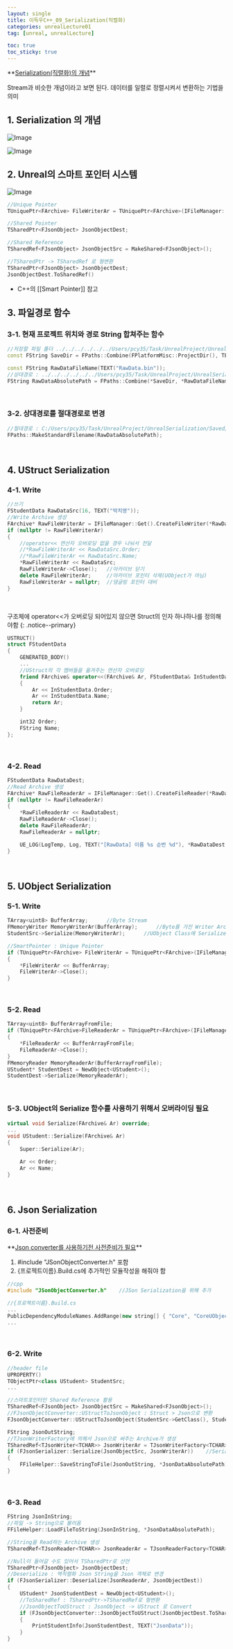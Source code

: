 ```yaml
---
layout: single
title: 이득우C++_09_Serialization(직렬화)
categories: unrealLecture01
tag: [unreal, unrealLecture]

toc: true
toc_sticky: true
---
```

<div class="notice--danger" markdown="1">
**<u>Serialization(직렬화)의 개념</u>** 

Stream과 비슷한 개념이라고 보면 된다. 데이터를 일렬로 정렬시켜서 변환하는 기법을 의미
</div>

## 1. Serialization 의 개념
![Image](https://github.com/user-attachments/assets/21274809-2d59-403f-88f8-28b5c3484e92)

![Image](https://github.com/user-attachments/assets/bb96bd85-0ec6-45b7-8756-273b4ff87885)
   
   
## 2. Unreal의 스마트 포인터 시스템
![Image](https://github.com/user-attachments/assets/05adaf75-6722-423b-878c-60361bedf8a2)

```cpp
//Unique Pointer
TUniquePtr<FArchive> FileWriterAr = TUniquePtr<FArchive>(IFileManager::Get().CreateFileWriter(*ObjectDataAbsolutePath))

//Shared Pointer
TSharedPtr<FJsonObject> JsonObjectDest;

//Shared Reference
TSharedRef<FJsonObject> JsonObjectSrc = MakeShared<FJsonObject>();

//TSharedPtr -> TSharedRef 로 형변환
TSharedPtr<FJsonObject> JsonObjectDest;
JsonObjectDest.ToSharedRef()
```
* C++의 [[Smart Pointer]] 참고
   
   

## 3. 파일경로 함수
### 3-1. 현재 프로젝트 위치와 경로 String 합쳐주는 함수
```cpp
//저장할 파일 폴더 ../../../../../../Users/pcy35/Task/UnrealProject/UnrealSerialization/Saved
const FString SaveDir = FPaths::Combine(FPlatformMisc::ProjectDir(), TEXT("Saved"));

const FString RawDataFileName(TEXT("RawData.bin"));
//상대경로 : ../../../../../../Users/pcy35/Task/UnrealProject/UnrealSerialization/Saved/RawData.bin
FString RawDataAbsolutePath = FPaths::Combine(*SaveDir, *RawDataFileName);
```
   
### 3-2. 상대경로를 절대경로로 변경
```cpp
//절대경로 : C:/Users/pcy35/Task/UnrealProject/UnrealSerialization/Saved/RawData.bin
FPaths::MakeStandardFilename(RawDataAbsolutePath);
```
   
   
## 4. UStruct Serialization
### 4-1. Write
```cpp
//쓰기
FStudentData RawDataSrc(16, TEXT("박치영"));
//Write Archive 생성
FArchive* RawFileWriterAr = IFileManager::Get().CreateFileWriter(*RawDataAbsolutePath);
if (nullptr != RawFileWriterAr)
{
	//operator<< 연산자 오버로딩 없을 경우 나눠서 전달
	//*RawFileWriterAr << RawDataSrc.Order;
	//*RawFileWriterAr << RawDataSrc.Name;
	*RawFileWriterAr << RawDataSrc;
	RawFileWriterAr->Close();	//아카이브 닫기
	delete RawFileWriterAr;		//아카이브 포인터 삭제(UObject가 아님)
	RawFileWriterAr = nullptr;	//댕글링 포인터 대비
}
```
   

구조체에 operator<<가 오버로딩 되어있지 않으면 Struct의 인자 하나하나를 정의해야함
{: .notice--primary} 

```cpp
USTRUCT()
struct FStudentData
{
	GENERATED_BODY()
	...
	//UStruct의 각 멤버들을 옮겨주는 연산자 오버로딩
	friend FArchive& operator<<(FArchive& Ar, FStudentData& InStudentData)
	{
		Ar << InStudentData.Order;
		Ar << InStudentData.Name;
		return Ar;
	}

	int32 Order;
	FString Name;
};
```
   

### 4-2. Read
```cpp
FStudentData RawDataDest;
//Read Archive 생성
FArchive* RawFileReaderAr = IFileManager::Get().CreateFileReader(*RawDataAbsolutePath);
if (nullptr != RawFileReaderAr)
{
	*RawFileReaderAr << RawDataDest;
	RawFileReaderAr->Close();
	delete RawFileReaderAr;
	RawFileReaderAr = nullptr;

	UE_LOG(LogTemp, Log, TEXT("[RawData] 이름 %s 순번 %d"), *RawDataDest.Name, RawDataDest.Order);
}
```
   
   

## 5. UObject Serialization
### 5-1. Write
```cpp
TArray<uint8> BufferArray;		//Byte Stream
FMemoryWriter MemoryWriterAr(BufferArray);		//Byte를 가진 Writer Archive 생성
StudentSrc->Serialize(MemoryWriterAr);		//UObject Class에 Serialize Overriding 필요

//SmartPointer : Unique Pointer
if (TUniquePtr<FArchive> FileWriterAr = TUniquePtr<FArchive>(IFileManager::Get().CreateFileWriter(*ObjectDataAbsolutePath)))
{
	*FileWriterAr << BufferArray;
	FileWriterAr->Close();
}
``` 
   

### 5-2. Read
```cpp
TArray<uint8> BufferArrayFromFile;
if (TUniquePtr<FArchive>FileReaderAr = TUniquePtr<FArchive>(IFileManager::Get().CreateFileReader(*ObjectDataAbsolutePath)))
{
	*FileReaderAr << BufferArrayFromFile;
	FileReaderAr->Close();
}
FMemoryReader MemoryReaderAr(BufferArrayFromFile);
UStudent* StudentDest = NewObject<UStudent>();
StudentDest->Serialize(MemoryReaderAr);
```
   

### 5-3. UObject의 Serialize 함수를 사용하기 위해서 오버라이딩 필요
```cpp
virtual void Serialize(FArchive& Ar) override;
...
void UStudent::Serialize(FArchive& Ar)
{
	Super::Serialize(Ar);

	Ar << Order;
	Ar << Name;
}
```
   
   

## 6. Json Serialization
### 6-1. 사전준비
<div class="notice--success" markdown="1">
**<u>Json converter를 사용하기전 사전준비가 필요</u>** 

1. \#include "JSonObjectConverter.h" 포함
2. {프로젝트이름}.Build.cs에 추가적인 모듈작성을 해줘야 함 
</div>

```cpp
//cpp
#include "JSonObjectConverter.h"	//JSon Serialization을 위해 추가

//{프로젝트이름}.Build.cs
...
PublicDependencyModuleNames.AddRange(new string[] { "Core", "CoreUObject", "Engine", "InputCore", "Json", "JsonUtilities" });
...

```
   

### 6-2. Write
```cpp
//header file
UPROPERTY()
TObjectPtr<class UStudent> StudentSrc;
...

//스마트포인터인 Shared Reference 활용
TSharedRef<FJsonObject> JsonObjectSrc = MakeShared<FJsonObject>();
//FJsonObjectConverter::UStructToJsonObject : Struct > Json으로 변환
FJsonObjectConverter::UStructToJsonObject(StudentSrc->GetClass(), StudentSrc, JsonObjectSrc);

FString JsonOutString;
//TJsonWriterFactory에 의해서 Json으로 써주는 Archive가 생성
TSharedRef<TJsonWriter<TCHAR>> JsonWriterAr = TJsonWriterFactory<TCHAR>::Create(&JsonOutString);
if (FJsonSerializer::Serialize(JsonObjectSrc, JsonWriterAr))	//Serialize로 JsonWriterAr 아카이브의 JsonOutString 셋팅
{
	FFileHelper::SaveStringToFile(JsonOutString, *JsonDataAbsolutePath);	//파일에 저장
}
```
   

### 6-3. Read
```cpp
FString JsonInString;
//파일 -> String으로 불러옴
FFileHelper::LoadFileToString(JsonInString, *JsonDataAbsolutePath);

//String을 Read하는 Archive 생성
TSharedRef<TJsonReader<TCHAR>> JsonReaderAr = TJsonReaderFactory<TCHAR>::Create(JsonInString);

//Null이 들어갈 수도 있어서 TSharedPtr로 선언
TSharedPtr<FJsonObject> JsonObjectDest;
//Deserialize : 역직렬화 Json String을 Json 객체로 변경
if (FJsonSerializer::Deserialize(JsonReaderAr, JsonObjectDest))
{
	UStudent* JsonStudentDest = NewObject<UStudent>();
	//ToSharedRef : TSharedPtr->TSharedRef로 형변환
	//JsonObjectToUStruct : JsonObject -> UStruct 로 Convert
	if (FJsonObjectConverter::JsonObjectToUStruct(JsonObjectDest.ToSharedRef(), JsonStudentDest->GetClass(), JsonStudentDest))
	{
		PrintStudentInfo(JsonStudentDest, TEXT("JsonData"));
	}
}
```